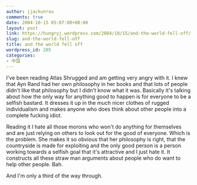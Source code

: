 ```yaml
---
author: jjackunrau
comments: true
date: 2004-10-15 05:07:00+00:00
layout: post
link: https://hungryj.wordpress.com/2004/10/15/and-the-world-fell-off/
slug: and-the-world-fell-off
title: and the world fell off
wordpress_id: 285
categories:
- 中国
---
```


I've been reading Atlas Shrugged and am getting very angry with it.  I knew that Ayn Rand had her own philosophy in her books and that lots of people didn't like that philosophy but I didn't know what it was.  Basically it's talking about how the only way for anything good to happen is for everyone to be a selfish bastard.  It dresses it up in the much nicer clothes of rugged individualism and makes anyone who does think about other people into a complete fucking idiot.    
  
Reading it I hate all those morons who won't do anything for themselves and are just relying on others to look out for the good of everyone.  Which is the problem.  She makes it so obvious that her philosophy is right, that the countryside is made for exploiting and the only good person is a person working towards a selfish goal that it's attractive and I just hate it.  It constructs all these straw man arguments about people who do want to help other people.  Bah.  
  
And I'm only a third of the way through.
